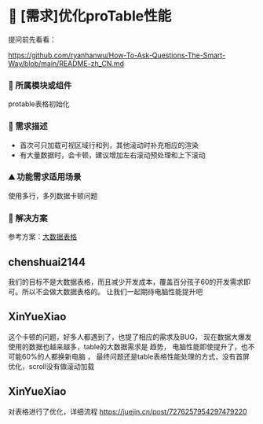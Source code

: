 # 👑 [需求]优化proTable性能

提问前先看看：

https://github.com/ryanhanwu/How-To-Ask-Questions-The-Smart-Way/blob/main/README-zh_CN.md

### 🔩 所属模块或组件

protable表格初始化

### 🥰 需求描述

- 首次可只加载可视区域行和列，其他滚动时补充相应的渲染
- 有大量数据时，会卡顿，建议增加左右滚动预处理和上下滚动

### ⛰ 功能需求适用场景

使用多行，多列数据卡顿问题

### 🧐 解决方案

参考方案：[大数据表格](https://open-hand.github.io/choerodon-ui/zh/procmp/data-display/performance-table)

## chenshuai2144

我们的目标不是大数据表格，而且减少开发成本，覆盖百分孩子60的开发需求即可。所以不会做大数据表格的。
让我们一起期待电脑性能提升吧

## XinYueXiao

这个卡顿的问题，好多人都遇到了，也提了相应的需求及BUG，
现在数据大爆发使用的数据也越来越多，table的大数据需求是 趋势，
电脑性能即使提升了，也不可能60%的人都换新电脑 ，
最终问题还是table表格性能处理的方式，没有首屏优化，scroll没有做滚动加载

## XinYueXiao

对表格进行了优化，详细流程
https://juejin.cn/post/7276257954297479220
